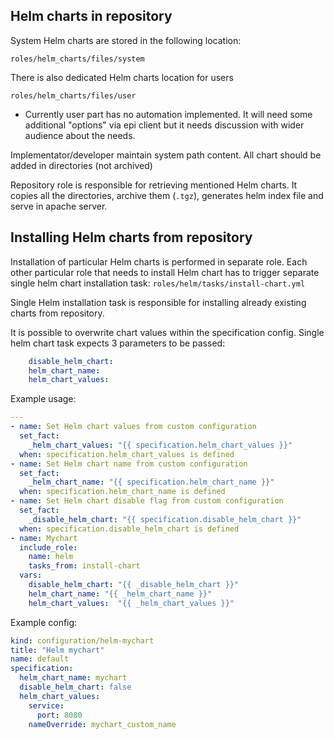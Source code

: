 ## Helm charts in repository


System Helm charts are stored in the following location:

`roles/helm_charts/files/system`

There is also dedicated Helm charts location for users

`roles/helm_charts/files/user`

- Currently user part has no automation implemented. It will need some additional "options" via epi client but it needs discussion with wider audience about the needs.

Implementator/developer maintain system path content.
All chart should be added in directories (not archived)

Repository role is responsible for retrieving mentioned Helm charts. It copies all the directories, archive them (`.tgz`), generates helm index file and serve in apache server.



## Installing Helm charts from repository

Installation of particular Helm charts is performed in separate role. Each other particular role that needs to install Helm chart has to trigger separate single helm chart installation task:
`roles/helm/tasks/install-chart.yml`



Single Helm installation task is responsible for installing already existing charts from repository.

It is possible to overwrite chart values within the specification config.
Single helm chart task expects 3 parameters to be passed:

```yaml
    disable_helm_chart:
    helm_chart_name: 
    helm_chart_values:
```

Example usage:

```yaml
---
- name: Set Helm chart values from custom configuration
  set_fact:
    _helm_chart_values: "{{ specification.helm_chart_values }}"
  when: specification.helm_chart_values is defined
- name: Set Helm chart name from custom configuration
  set_fact:
    _helm_chart_name: "{{ specification.helm_chart_name }}"
  when: specification.helm_chart_name is defined
- name: Set Helm chart disable flag from custom configuration
  set_fact:
    _disable_helm_chart: "{{ specification.disable_helm_chart }}"
  when: specification.disable_helm_chart is defined
- name: Mychart
  include_role:
    name: helm
    tasks_from: install-chart
  vars:
    disable_helm_chart: "{{ _disable_helm_chart }}"
    helm_chart_name: "{{ _helm_chart_name }}"
    helm_chart_values:  "{{ _helm_chart_values }}"
```

Example config:

```yaml
kind: configuration/helm-mychart
title: "Helm mychart"
name: default
specification:
  helm_chart_name: mychart
  disable_helm_chart: false
  helm_chart_values:
    service:
      port: 8080
    nameOverride: mychart_custom_name
```